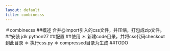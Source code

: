 ```yaml
---
layout: default
title: combinecss
---
```

＃combinecss
##概述
合并@import引入的css文件，并压缩，打包成zip文件。
##安装
jdk
python27
##配置
##使用
＊ 新建code目录，并将css代码checkout到此目录
＊ 执行css.py
＊ compressed目录为生成
##TODO


